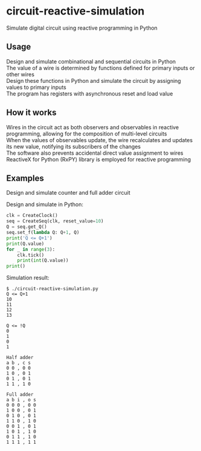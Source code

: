 # circuit-reactive-simulation

Simulate digital circuit using reactive programming in Python

## Usage

Design and simulate combinational and sequential circuits in Python  
The value of a wire is determined by functions defined for primary inputs or other wires  
Design these functions in Python and simulate the circuit by assigning values to primary inputs  
The program has registers with asynchronous reset and load value

## How it works

Wires in the circuit act as both observers and observables in reactive programming, allowing for the composition of multi-level circuits  
When the values of observables update, the wire recalculates and updates its new value, notifying its subscribers of the changes  
The software also prevents accidental direct value assignment to wires  
ReactiveX for Python (RxPY) library is employed for reactive programming  

## Examples

Design and simulate counter and full adder circuit

Design and simulate in Python:

```python
clk = CreateClock()
seq = CreateSeq(clk, reset_value=10)
Q = seq.get_Q()
seq.set_f(lambda Q: Q+1, Q)
print('Q <= Q+1')
print(Q.value)
for _ in range(3):
    clk.tick()
    print(int(Q.value))
print()
```

Simulation result:

```
$ ./circuit-reactive-simulation.py
Q <= Q+1
10
11
12
13

Q <= !Q
0
1
0
1

Half adder
a b , c s
0 0 , 0 0
1 0 , 0 1
0 1 , 0 1
1 1 , 1 0

Full adder
a b i , o s
0 0 0 , 0 0
1 0 0 , 0 1
0 1 0 , 0 1
1 1 0 , 1 0
0 0 1 , 0 1
1 0 1 , 1 0
0 1 1 , 1 0
1 1 1 , 1 1
```